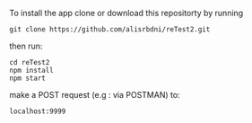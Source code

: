 To install the app clone or download this repositorty by running
```
git clone https://github.com/alisrbdni/reTest2.git

```
then run:

```
cd reTest2
npm install
npm start
```

make a POST request (e.g : via POSTMAN) to:

```
localhost:9999
```
